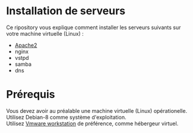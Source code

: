 # Installation de serveurs
Ce ripository vous explique comment installer les serveurs suivants sur votre machine virtuelle (Linux) :

* [Apache2](https://github.com/kolonyavo/SYS1/tree/master/apache2)
* nginx
* vstpd
* samba
* dns

# Prérequis
Vous devez avoir au préalable une machine virtuelle (Linux) opérationelle.<br>
Utilisez Debian-8 comme système d'exploitation.<br>
Utilisez [Vmware workstation](https://www.01net.com/telecharger/windows/Utilitaire/systeme/fiches/4399.html) de préférence, comme hébergeur virtuel.